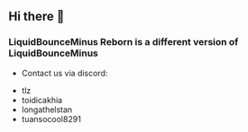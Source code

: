 ## Hi there 👋

### LiquidBounceMinus Reborn is a different version of LiquidBounceMinus

- Contact us via discord:
 + tlz
 + toidicakhia
 + longathelstan
 + tuansocool8291
